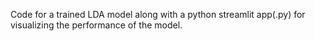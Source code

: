 Code for a trained LDA model along with a python streamlit app(.py) for visualizing the performance of the model.
